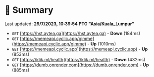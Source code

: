 # 📖 Summary
Last updated: **29/7/2023, 10:39:54 PTG "Asia/Kuala_Lumpur"**

- `GET` [https://hst.aytea.ga](https://hst.aytea.ga) - **Down** (184ms)
- `GET` [https://memeapi.cyclic.app/gimme](https://memeapi.cyclic.app/gimme) - **Up** (1010ms)
- `GET` [https://memeapi.cyclic.app](https://memeapi.cyclic.app) - **Up** (853ms)
- `GET` [https://klik.ml/health](https://klik.ml/health) - **Down** (432ms)
- `GET` [https://dumb.onrender.com](https://dumb.onrender.com) - **Up** (885ms)
